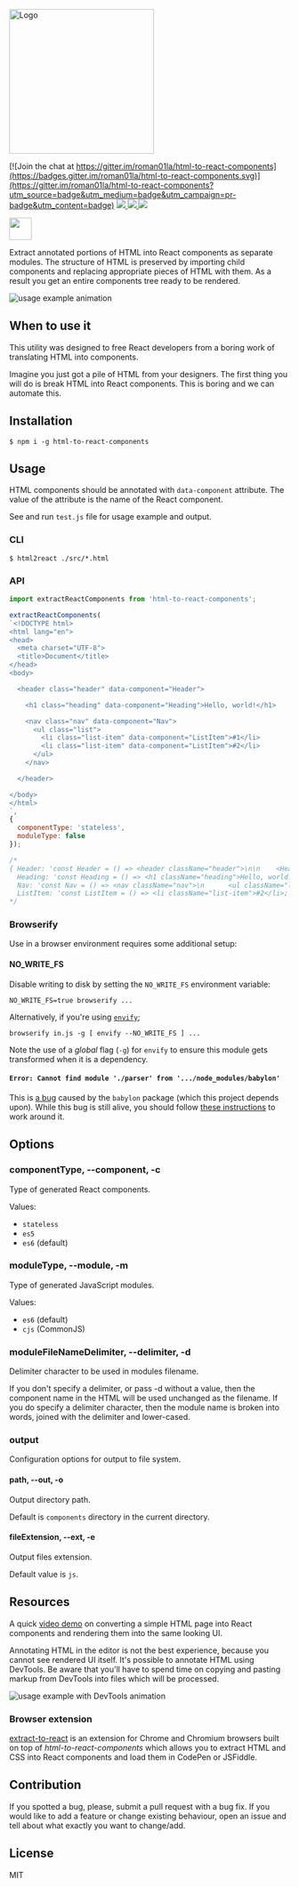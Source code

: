 <img src="logo.png" width="260" alt="Logo" />

[![Join the chat at https://gitter.im/roman01la/html-to-react-components](https://badges.gitter.im/roman01la/html-to-react-components.svg)](https://gitter.im/roman01la/html-to-react-components?utm_source=badge&utm_medium=badge&utm_campaign=pr-badge&utm_content=badge)
<a href="https://travis-ci.org/roman01la/html-to-react-components">
  <img src="https://img.shields.io/travis/roman01la/html-to-react-components.svg?style=flat-square" />
</a>
<a href="https://www.npmjs.com/package/html-to-react-components">
  <img src="https://img.shields.io/npm/v/html-to-react-components.svg?style=flat-square" />
</a>
<a href="https://coveralls.io/github/roman01la/html-to-react-components">
  <img src="https://img.shields.io/coveralls/roman01la/html-to-react-components.svg?style=flat-square" />
</a>

<p>
<a href="https://www.patreon.com/bePatron?c=1239559">
  <img src="https://c5.patreon.com/external/logo/become_a_patron_button.png" height="40px" />
</a>
</p>

Extract annotated portions of HTML into React components as separate modules. The structure of HTML is preserved by importing child components and replacing appropriate pieces of HTML with them. As a result you get an entire components tree ready to be rendered.

![usage example animation](sample.gif)

## When to use it

This utility was designed to free React developers from a boring work of translating HTML into components.

Imagine you just got a pile of HTML from your designers. The first thing you will do is break HTML into React components. This is boring and we can automate this.

## Installation

```
$ npm i -g html-to-react-components
```

## Usage

HTML components should be annotated with `data-component` attribute. The value of the attribute is the name of the React component.

See and run `test.js` file for usage example and output.

### CLI

```
$ html2react ./src/*.html
```

### API

```js
import extractReactComponents from 'html-to-react-components';

extractReactComponents(
`<!DOCTYPE html>
<html lang="en">
<head>
  <meta charset="UTF-8">
  <title>Document</title>
</head>
<body>

  <header class="header" data-component="Header">

    <h1 class="heading" data-component="Heading">Hello, world!</h1>

    <nav class="nav" data-component="Nav">
      <ul class="list">
        <li class="list-item" data-component="ListItem">#1</li>
        <li class="list-item" data-component="ListItem">#2</li>
      </ul>
    </nav>

  </header>

</body>
</html>
`,
{
  componentType: 'stateless',
  moduleType: false
});

/*
{ Header: 'const Header = () => <header className="header">\n\n    <Heading></Heading>\n\n    <Nav></Nav>\n\n  </header>;',
  Heading: 'const Heading = () => <h1 className="heading">Hello, world!</h1>;',
  Nav: 'const Nav = () => <nav className="nav">\n      <ul className="list">\n        <ListItem></ListItem>\n        <ListItem></ListItem>\n      </ul>\n    </nav>;',
  ListItem: 'const ListItem = () => <li className="list-item">#2</li>;' }
*/
```

### Browserify

Use in a browser environment requires some additional setup:

#### NO_WRITE_FS

Disable writing to disk by setting the `NO_WRITE_FS` environment variable:

```
NO_WRITE_FS=true browserify ...
```

Alternatively, if you're using [`envify`](https://github.com/hughsk/envify);

```
browserify in.js -g [ envify --NO_WRITE_FS ] ...
```

Note the use of a _global_ flag (`-g`) for `envify` to ensure this module gets
transformed when it is a dependency.

#### `Error: Cannot find module './parser' from '.../node_modules/babylon'`

This is [a bug](https://phabricator.babeljs.io/T6930) caused by the `babylon`
package (which this project depends upon). While this bug is still alive, you
should follow [these instructions](https://phabricator.babeljs.io/T6930#72420)
to work around it.

## Options

### componentType, --component, -c

Type of generated React components.

Values:

- `stateless`
- `es5`
- `es6` (default)

### moduleType, --module, -m

Type of generated JavaScript modules.

Values:

- `es6` (default)
- `cjs` (CommonJS)

### moduleFileNameDelimiter, --delimiter, -d

Delimiter character to be used in modules filename.

If you don't specify a delimiter, or pass -d without a value, then the component
name in the HTML will be used unchanged as the filename. If you do specify a
delimiter character, then the module name is broken into words, joined with the
delimiter and lower-cased.

### output

Configuration options for output to file system.

#### path, --out, -o

Output directory path.

Default is `components` directory in the current directory.

#### fileExtension, --ext, -e

Output files extension.

Default value is `js`.

## Resources

A quick [video demo](https://www.youtube.com/embed/Cd8cNLfGcVo) on converting a simple HTML page into React components and rendering them into the same looking UI.

Annotating HTML in the editor is not the best experience, because you cannot see rendered UI itself. It's possible to annotate HTML using DevTools. Be aware that you'll have to spend time on copying and pasting markup from DevTools into files which will be processed.

![usage example with DevTools animation](https://giant.gfycat.com/ShockingDefiantBobcat.gif)

### Browser extension
[extract-to-react](https://github.com/jesstelford/extract-to-react) is an extension for Chrome and Chromium browsers built on top of *html-to-react-components* which allows you to extract HTML and CSS into React components and load them in CodePen or JSFiddle.

## Contribution
If you spotted a bug, please, submit a pull request with a bug fix. If you would like to add a feature or change existing behaviour, open an issue and tell about what exactly you want to change/add.

## License

MIT
